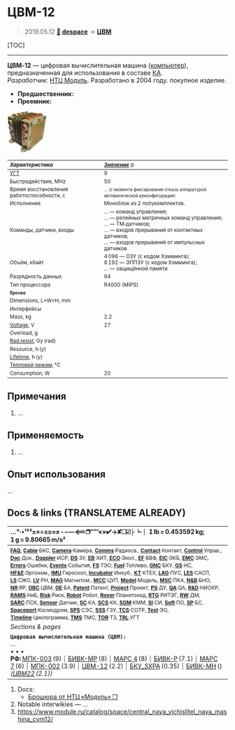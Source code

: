# ЦВМ-12
> 2019.05.12 **[🚀](../index/index.md) [despace](index.md)** → **[ЦВМ](obc.md)**

[TOC]

---

**ЦВМ‑12** — цифровая вычислительная машина ([компьютер](obc.md)), предназначенная для использования в составе [КА](sc.md).  
*Разработчик:* [НТЦ Модуль](zz_ntc_module.md). Разработано в 2004 году. покупное изделие.
   - **Предшественник:** 
   - **Преемник:** 

[![](f/cpu/t/cvm-12_pic1_thumb.jpg)](f/cpu/t/cvm-12_pic1.png)

<small>

|*Характеристика*|*[Значение](si.md) <small>()</small>*|
|:--|:--|
|[УГТ](trl.md)|9  |
| Быстродействие, MHz  |50  |
| Время восстановления работоспособности, с  | <small>… (с момента фиксирования отказа аппаратурой автоматической реконфигурации)</small>  |
|Исполнение| Моноблок из 2 полукомплектов.  |
| Команды, датчики, входы  |… — команд управления;<br> … — релейных матричных команд управления;<br> … — ТМ‑датчиков;<br> … — входов прерываний от контактных датчиков;<br> … — входов прерываний от импульсных датчиков  |
| Объём, кбайт  |4 096 — ОЗУ (с кодом Хэмминга);<br> 8 192 — ЭППЗУ (с кодом Хэмминга);<br> … — защищённой памяти  |
| Разрядность данных  |64  |
| Тип процессора  |R4000 (MIPS)  |
|  **`Прочее`**  ||v
|Dimensions, L×W×H, mm|   |
|Интерфейсы|   |
|Mass, kg| 2.2  |
|[Voltage](voltage.md), V| 27  |
|Overload, g|   |
|[Rad.resist](ion_rad.md), Gy (rad)|   |
|Resource, h (y)|   |
|[Lifetime](lifetime.md), h (y)|  |
|[Тепловой режим](tcs.md), °C|   |
|Consumption, W| 20  |

</small>



<p style="page-break-after:always"> </p>

## Примечания
   1. …



## Применяемость
   1. …



## Опыт использования
…



<p style="page-break-after:always"> </p>

## Docs & links (TRANSLATEME ALREADY)
|…°·•¹²³±×÷≤≥≈≠ ‑ −— ⎆✉ ❐“”’«»✔→✘☐☑├┕┆ 1 lb = 0.453592 kg; 1 g = 9.80665 m/s²|
|:--|
|<small>**[FAQ](faq.md)**, **[Cable](cable.md)**·БКС, **[Camera](camera.md)**·Камера, **[Comms](comms.md)**·Радиосв., **[Contact](contact.md)**·Контакт, **[Control](control.md)**·Управ., **[Doc](doc.md)**·Док., **[Doppler](doppler.md)**·ИСР, **[DS](ds.md)**·ЗУ, **[EB](eb.md)**·ХИТ, **[ECO](ecology.md)**·Экол., **[EF](ef.md)**·ВВФ, **[ElC](elc.md)**·ЭКБ, **[EMC](emc.md)**·ЭМС, **[Errors](error.md)**·Ошибки, **[Events](event.md)**·События, **[FS](fs.md)**·ТЭО, **[Fuel](fuel.md)**·Топливо, **[GNC](gnc.md)**·БКУ, **[GS](scs.md)**·НС, **[HF&E](hfe.md)**·Эргоном., **[IMU](imu.md)**·Гироскоп, **[Incubator](incubator.md)**·Инкуб., **[KT](kt.md)**·КТЕХ, **[LAG](lag.md)**·ПУC, **[LES](les.md)**·САСП, **[LS](ls.md)**·СЖО, **[LV](lv.md)**·РН, **[MAG](mag.md)**·Магнитом., **[MCC](mcc.md)**·ЦУП, **[Model](model.md)**·Модель, **[MSC](sc.md)**·ПКА, **[N&B](nnb.md)**·БНО, **[NR](nr.md)**·ЯР, **[OBC](obc.md)**·ЦВМ, **[OE](oe.md)**·БА, **[Patent](патент.md)**·Патент, **[Project](project.md)**·Проект, **[PS](ps.md)**·ДУ, **[QA](quality.md)**·QA, **[R&D](rnd.md)**·НИОКР, **[RAMS](rams.md)**·НиБ, **[Risk](risk.md)**·Риск, **[Robot](robotics.md)**·Робот, **[Rover](rover.md)**·Планетоход, **[RTG](rtg.md)**·РИТЭГ, **[RW](rw.md)**·ДМ, **[SARC](sarc.md)**·ПСК, **[Sensor](sensor.md)**·Датчик, **[SC](sc.md)**·КА, **[SCS](scs.md)**·КК, **[SGM](sgm.md)**·КММ, **[SI](si.md)**·СИ, **[Soft](soft.md)**·ПО, **[SP](sp.md)**·БС, **[Spaceport](spaceport.md)**·Космодром, **[SPS](sps.md)**·СЭС, **[SSS](sss.md)**·ГЗУ, **[TCS](tcs.md)**·СОТР, **[Test](test.md)**·ЭО, **[Timeline](timeline.md)**·Циклограмма, **[TMS](tms.md)**·ТМС, **[TOR](tor.md)**·ТЗ, **[TRL](trl.md)**·УГТ</small>|
|*Sections & pages*|
|**`Цифровая вычислительная машина (ЦВМ):`**<br> … <br>• • •<br> **РФ:** [МПК-003](mpk_003.md) (9) ┊ [БИВК-МР](bivk_mr.md) (8) ┊ [МАРС 4](mars_4.md) (8) ┊ [БИВК-Р](bivk_r.md) (7.1) ┊ [МАРС 7](mars_7.md) (6) ┊ [МПК-002](mpk2.md) (3.9) ┊ [ЦВМ-12](cvm_12.md) (2.2) ┊ [БКУ_SXPA](bku_sxpa.md) (0.35) ┊ [БИВК-МН](бивк‑мн.md) () *([ЦВМ22](cvm22.md) (2.1))*|

   1. Docs:
      - [Брошюра от НТЦ «Модуль» ❐](f/cpu/t/cvm-12_doc1.djvu)
   1. Notable interwikies — …
   1. <https://www.module.ru/catalog/space/central_naya_vichislitel_naya_mashina_cvm12/>
